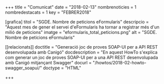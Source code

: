 +++
title           = "Comunicat"
date	 	  	    = "2018-02-13"
nombrenoticies  = 1
nombredestacats = 1
key 		  	    = "FEBRER2018"

[grafica]
titol      = "SGDE. Nombre de peticions eFormularis"
descripcio = "Aquest mes de gener el servei d'eFormularis ha tornar a registrar més d'un milió de peticions"
imatge     = "eformularis_total_peticions.png"
alt        = "SGDE. Nombre de peticions eFormularis"

[[relacionats]]
doctitle          = "Generació joc de proves SOAP-UI per a API REST desenvolupada amb Canigó"
docdescription    = "En aquest HowTo s'explica com generar un joc de proves SOAP-UI per a una API REST desenvolupada amb Canigó mitjançant Swagger"
docurl            = "/howtos/2018-02-howto-swagger_soapui/"
doctype           = "HTML"

+++
